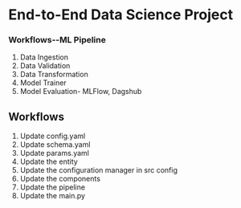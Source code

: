 # End-to-End Data Science Project

### Workflows--ML Pipeline

1. Data Ingestion
2. Data Validation
3. Data Transformation
4. Model Trainer
5. Model Evaluation- MLFlow, Dagshub

## Workflows

1. Update config.yaml
2. Update schema.yaml
3. Update params.yaml
4. Update the entity
5. Update the configuration manager in src config
6. Update the components
7. Update the pipeline
8. Update the main.py
